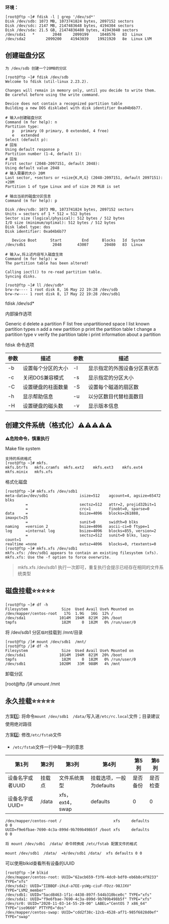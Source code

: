 **环境：**

```shell
[root@ftp ~]# fdisk -l | grep '/dev/sd*'
Disk /dev/sdb: 1073 MB, 1073741824 bytes, 2097152 sectors
Disk /dev/sdc: 2147 MB, 2147483648 bytes, 4194304 sectors
Disk /dev/sda: 21.5 GB, 21474836480 bytes, 41943040 sectors
/dev/sda1   *        2048     2099199     1048576   83  Linux
/dev/sda2         2099200    41943039    19921920   8e  Linux LVM
```



## 创建磁盘分区

```shell
为 /dev/sdb 创建一个20MB的分区

[root@ftp ~]# fdisk /dev/sdb
Welcome to fdisk (util-linux 2.23.2).

Changes will remain in memory only, until you decide to write them.
Be careful before using the write command.

Device does not contain a recognized partition table
Building a new DOS disklabel with disk identifier 0xa04b6b77.

# 输入n创建磁盘分区
Command (m for help): n
Partition type:
   p   primary (0 primary, 0 extended, 4 free)
   e   extended
Select (default p):
# 回车
Using default response p
Partition number (1-4, default 1):
# 回车
First sector (2048-2097151, default 2048):
Using default value 2048
# 输入需要的大小 20M
Last sector, +sectors or +size{K,M,G} (2048-2097151, default 2097151): +20M
Partition 1 of type Linux and of size 20 MiB is set

# 输出当前的磁盘分区信息
Command (m for help): p

Disk /dev/sdb: 1073 MB, 1073741824 bytes, 2097152 sectors
Units = sectors of 1 * 512 = 512 bytes
Sector size (logical/physical): 512 bytes / 512 bytes
I/O size (minimum/optimal): 512 bytes / 512 bytes
Disk label type: dos
Disk identifier: 0xa04b6b77

   Device Boot      Start         End      Blocks   Id  System
/dev/sdb1            2048       43007       20480   83  Linux

# 输入w,将上述内容写入磁盘生效
Command (m for help): w
The partition table has been altered!

Calling ioctl() to re-read partition table.
Syncing disks.

[root@ftp ~]# ll /dev/sdb*
brw-rw---- 1 root disk 8, 16 May 22 19:28 /dev/sdb
brw-rw---- 1 root disk 8, 17 May 22 19:28 /dev/sdb1
```

fdisk /dev/sd*

内部操作选项

Generic 
   d delete a partition 
   F list free unpartitioned space 
   l list known partition types 
   n add a new partition 
   p print the partition table
   t change a partition type 
   v verify the partition table 
   i print information about a partition



fdisk 命令选项

| 参数 | 描述               | 参数 | 描述                         |
| ---- | ------------------ | ---- | ---------------------------- |
| -b   | 设置每个分区的大小 | -l   | 显示指定的外围设备分区表状态 |
| -c   | 关闭DOS兼容模式    | -s   | 显示指定的分区大小           |
| -C   | 设置硬盘的柱面数量 | -S   | 设置每个磁道的扇区数         |
| -h   | 显示帮助信息       | -u   | 以分区数目代替柱面数目       |
| -H   | 设置硬盘的磁头数   | -v   | 显示版本信息                 |



## 创建文件系统（格式化）⚠️⚠️⚠️⚠️⚠️

**⚠️危险命令，慎重执行**

Make file system

```shell
支持的系统格式
[root@ftp ~]# mkfs.
mkfs.btrfs   mkfs.cramfs  mkfs.ext2    mkfs.ext3    mkfs.ext4    mkfs.minix   mkfs.xfs
```

格式化磁盘

```shell
[root@ftp ~]# mkfs.xfs /dev/sdb1
meta-data=/dev/sdb1              isize=512    agcount=4, agsize=65472 blks
         =                       sectsz=512   attr=2, projid32bit=1
         =                       crc=1        finobt=0, sparse=0
data     =                       bsize=4096   blocks=261888, imaxpct=25
         =                       sunit=0      swidth=0 blks
naming   =version 2              bsize=4096   ascii-ci=0 ftype=1
log      =internal log           bsize=4096   blocks=855, version=2
         =                       sectsz=512   sunit=0 blks, lazy-count=1
realtime =none                   extsz=4096   blocks=0, rtextents=0
[root@ftp ~]# mkfs.xfs /dev/sdb1
mkfs.xfs: /dev/sdb1 appears to contain an existing filesystem (xfs).
mkfs.xfs: Use the -f option to force overwrite.
```

> mkfs.xfs /dev/sdb1 执行一次即可，重复执行会提示已经存在相同的文件系统类型



## 磁盘挂载⭐⭐⭐⭐⭐

```shell
[root@ftp ~]# df -h
Filesystem               Size  Used Avail Use% Mounted on
/dev/mapper/centos-root   17G  1.9G   16G  12% /
/dev/sda1               1014M  194M  821M  20% /boot
tmpfs                    182M     0  182M   0% /run/user/0
```

将 /dev/sdb1 分区`临时`挂载到 /mnt/目录
```shell
[root@ftp /]# mount /dev/sdb1  /mnt/
[root@ftp /]# df -h
Filesystem               Size  Used Avail Use% Mounted on
/dev/sda1               1014M  194M  821M  20% /boot
tmpfs                    182M     0  182M   0% /run/user/0
/dev/sdb1               1020M   33M  988M   4% /mnt
```

卸载分区

[root@ftp /]# umount /mnt



## 永久挂载⭐⭐⭐⭐⭐

方案:one:: 将命令`mount /dev/sdb1  /data/`写入进`/etc/rc.local`文件；目录建议使用绝对路径

方案:two:: 修改`/etc/fstab`文件


- `/etc/fstab`文件一行中每一列的意思

| 第1列            | 第2列  | 第3列           | 第4列                    | 第5列    | 第6列    |
| ---------------- | ------ | --------------- | ------------------------ | -------- | -------- |
| 设备名字或者UUID | 挂载点 | 文件系统类型    | 挂载选项，一般为defaults | 是否备份 | 是否检查 |
| 设备名字或UUID=  | /data  | xfs，ext4，swap | defaults                 | 0        | 0        |

```shell
/dev/mapper/centos-root /                       xfs     defaults        0 0
UUID=f9e6fbae-7690-4c3a-899d-9b709b498b5f /boot xfs     defaults        0 0
```

```shell
将 mount /dev/sdb1  /data/ 命令转换成 /etc/fstab 配置文件的格式

mount /dev/sdb1  /data/  =》/dev/sdb1 /data/  xfs defaults 0 0
```

可以使用blkid查看所有设备的UUID

```shell
[root@ftp ~]# blkid
/dev/mapper/centos-root: UUID="62acb659-f3f6-4dc0-bdf0-eb6b8c4f9233" TYPE="xfs"
/dev/sda2: UUID="IIBBQF-ihLd-a7EE-ysWg-ciuF-FDzz-98JJXV" TYPE="LVM2_member"
/dev/sdb1: UUID="5acd8463-1f1c-4438-897f-544b310bce0c" TYPE="xfs"
/dev/sda1: UUID="f9e6fbae-7690-4c3a-899d-9b709b498b5f" TYPE="xfs"
/dev/sr0: UUID="2020-11-03-14-55-29-00" LABEL="CentOS 7 x86_64" TYPE="iso9660" PTTYPE="dos"
/dev/mapper/centos-swap: UUID="cdd2f38c-12cb-4528-af71-985f6828d0ef" TYPE="swap"
```

